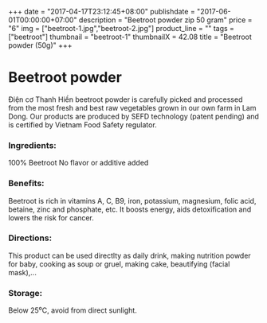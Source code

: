 +++
date = "2017-04-17T23:12:45+08:00"
publishdate = "2017-06-01T00:00:00+07:00"
description = "Beetroot powder zip 50 gram"
price = "6"
img = ["beetroot-1.jpg","beetroot-2.jpg"]
product_line = ""
tags = ["beetroot"]
thumbnail = "beetroot-1"
thumbnailX = 42.08
title = "Beetroot powder (50g)"
+++

# Beetroot powder

Điện cơ Thanh Hiền beetroot powder is carefully picked and processed from the most fresh and best raw vegetables 
grown in our own farm in Lam Dong. Our products are produced by SEFD technology (patent pending) and 
is certified by Vietnam Food Safety regulator.


### Ingredients: 
100% Beetroot
No flavor or additive added

### Benefits: 
Beetroot is rich in vitamins A, C, B9, 
iron, potassium, magnesium, folic 
acid, betaine, zinc and phosphate, etc. 
It boosts energy, aids detoxification 
and lowers the risk for cancer.

### Directions:  
This product can be used directlty as 
daily drink, making nutrition powder 
for baby, cooking as soup or gruel, 
making cake, beautifying (facial mask),...

### Storage: 
Below 25⁰C, avoid from direct sunlight.


